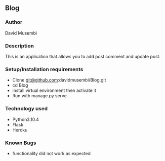 ## Blog
### Author
David Musembi

### Description
This is an application that allows you to add post comment and update post.

### Setup/Installation requirements
* Clone git@github.com:davidmusembi/Blog.git
* cd Blog
* install virtual environment then activate it
* Run with manage.py serve

### Technology used
* Python3.10.4
* Flask
* Heroku

### Known Bugs
* functionality did not work as expected

